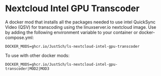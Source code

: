 # Nextcloud Intel GPU Transcoder

A docker mod that installs all the packages needed to use intel QuickSync Video (QSV) for transcoding using the linuxserver.io nextcloud image.
Use by adding the following environment variable to your container or docker-compose.yml:
```
DOCKER_MODS=ghcr.io/JustSch/ls-nextcloud-intel-gpu-transcoder
```

To use with other docker mods:
```
DOCKER_MODS=ghcr.io/JustSch/ls-nextcloud-intel-gpu-transcoder|MOD2|MOD3
```
